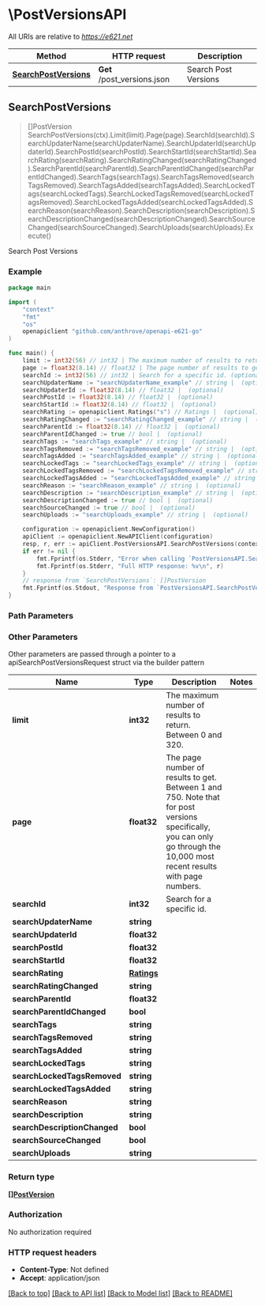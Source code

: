 # \PostVersionsAPI

All URIs are relative to *https://e621.net*

Method | HTTP request | Description
------------- | ------------- | -------------
[**SearchPostVersions**](PostVersionsAPI.md#SearchPostVersions) | **Get** /post_versions.json | Search Post Versions



## SearchPostVersions

> []PostVersion SearchPostVersions(ctx).Limit(limit).Page(page).SearchId(searchId).SearchUpdaterName(searchUpdaterName).SearchUpdaterId(searchUpdaterId).SearchPostId(searchPostId).SearchStartId(searchStartId).SearchRating(searchRating).SearchRatingChanged(searchRatingChanged).SearchParentId(searchParentId).SearchParentIdChanged(searchParentIdChanged).SearchTags(searchTags).SearchTagsRemoved(searchTagsRemoved).SearchTagsAdded(searchTagsAdded).SearchLockedTags(searchLockedTags).SearchLockedTagsRemoved(searchLockedTagsRemoved).SearchLockedTagsAdded(searchLockedTagsAdded).SearchReason(searchReason).SearchDescription(searchDescription).SearchDescriptionChanged(searchDescriptionChanged).SearchSourceChanged(searchSourceChanged).SearchUploads(searchUploads).Execute()

Search Post Versions



### Example

```go
package main

import (
	"context"
	"fmt"
	"os"
	openapiclient "github.com/anthrove/openapi-e621-go"
)

func main() {
	limit := int32(56) // int32 | The maximum number of results to return. Between 0 and 320. (optional)
	page := float32(8.14) // float32 | The page number of results to get. Between 1 and 750. Note that for post versions specifically, you can only go through the 10,000 most recent results with page numbers. (optional)
	searchId := int32(56) // int32 | Search for a specific id. (optional)
	searchUpdaterName := "searchUpdaterName_example" // string |  (optional)
	searchUpdaterId := float32(8.14) // float32 |  (optional)
	searchPostId := float32(8.14) // float32 |  (optional)
	searchStartId := float32(8.14) // float32 |  (optional)
	searchRating := openapiclient.Ratings("s") // Ratings |  (optional)
	searchRatingChanged := "searchRatingChanged_example" // string |  (optional)
	searchParentId := float32(8.14) // float32 |  (optional)
	searchParentIdChanged := true // bool |  (optional)
	searchTags := "searchTags_example" // string |  (optional)
	searchTagsRemoved := "searchTagsRemoved_example" // string |  (optional)
	searchTagsAdded := "searchTagsAdded_example" // string |  (optional)
	searchLockedTags := "searchLockedTags_example" // string |  (optional)
	searchLockedTagsRemoved := "searchLockedTagsRemoved_example" // string |  (optional)
	searchLockedTagsAdded := "searchLockedTagsAdded_example" // string |  (optional)
	searchReason := "searchReason_example" // string |  (optional)
	searchDescription := "searchDescription_example" // string |  (optional)
	searchDescriptionChanged := true // bool |  (optional)
	searchSourceChanged := true // bool |  (optional)
	searchUploads := "searchUploads_example" // string |  (optional)

	configuration := openapiclient.NewConfiguration()
	apiClient := openapiclient.NewAPIClient(configuration)
	resp, r, err := apiClient.PostVersionsAPI.SearchPostVersions(context.Background()).Limit(limit).Page(page).SearchId(searchId).SearchUpdaterName(searchUpdaterName).SearchUpdaterId(searchUpdaterId).SearchPostId(searchPostId).SearchStartId(searchStartId).SearchRating(searchRating).SearchRatingChanged(searchRatingChanged).SearchParentId(searchParentId).SearchParentIdChanged(searchParentIdChanged).SearchTags(searchTags).SearchTagsRemoved(searchTagsRemoved).SearchTagsAdded(searchTagsAdded).SearchLockedTags(searchLockedTags).SearchLockedTagsRemoved(searchLockedTagsRemoved).SearchLockedTagsAdded(searchLockedTagsAdded).SearchReason(searchReason).SearchDescription(searchDescription).SearchDescriptionChanged(searchDescriptionChanged).SearchSourceChanged(searchSourceChanged).SearchUploads(searchUploads).Execute()
	if err != nil {
		fmt.Fprintf(os.Stderr, "Error when calling `PostVersionsAPI.SearchPostVersions``: %v\n", err)
		fmt.Fprintf(os.Stderr, "Full HTTP response: %v\n", r)
	}
	// response from `SearchPostVersions`: []PostVersion
	fmt.Fprintf(os.Stdout, "Response from `PostVersionsAPI.SearchPostVersions`: %v\n", resp)
}
```

### Path Parameters



### Other Parameters

Other parameters are passed through a pointer to a apiSearchPostVersionsRequest struct via the builder pattern


Name | Type | Description  | Notes
------------- | ------------- | ------------- | -------------
 **limit** | **int32** | The maximum number of results to return. Between 0 and 320. | 
 **page** | **float32** | The page number of results to get. Between 1 and 750. Note that for post versions specifically, you can only go through the 10,000 most recent results with page numbers. | 
 **searchId** | **int32** | Search for a specific id. | 
 **searchUpdaterName** | **string** |  | 
 **searchUpdaterId** | **float32** |  | 
 **searchPostId** | **float32** |  | 
 **searchStartId** | **float32** |  | 
 **searchRating** | [**Ratings**](Ratings.md) |  | 
 **searchRatingChanged** | **string** |  | 
 **searchParentId** | **float32** |  | 
 **searchParentIdChanged** | **bool** |  | 
 **searchTags** | **string** |  | 
 **searchTagsRemoved** | **string** |  | 
 **searchTagsAdded** | **string** |  | 
 **searchLockedTags** | **string** |  | 
 **searchLockedTagsRemoved** | **string** |  | 
 **searchLockedTagsAdded** | **string** |  | 
 **searchReason** | **string** |  | 
 **searchDescription** | **string** |  | 
 **searchDescriptionChanged** | **bool** |  | 
 **searchSourceChanged** | **bool** |  | 
 **searchUploads** | **string** |  | 

### Return type

[**[]PostVersion**](PostVersion.md)

### Authorization

No authorization required

### HTTP request headers

- **Content-Type**: Not defined
- **Accept**: application/json

[[Back to top]](#) [[Back to API list]](../README.md#documentation-for-api-endpoints)
[[Back to Model list]](../README.md#documentation-for-models)
[[Back to README]](../README.md)

